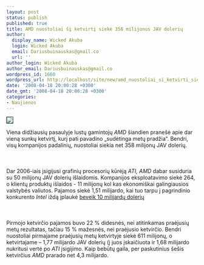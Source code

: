 ```yaml
---
layout: post
status: publish
published: true
title: AMD nuostoliai šį ketvirtį siekė 358 milijonus JAV dolerių
author:
  display_name: Wicked Akuba
  login: Wicked Akuba
  email: Dariusbuinauskas@gmail.co
  url: ''
author_login: Wicked Akuba
author_email: Dariusbuinauskas@gmail.co
wordpress_id: 1660
wordpress_url: http://localhost/site/new/amd_nuostoliai_si_ketvirti_sieke_358_milijonus_jav_doleriu/
date: '2008-04-18 20:00:28 +0300'
date_gmt: '2008-04-18 20:00:28 +0300'
categories:
- Naujienos
---
```

<div class="imgright"><img src="http://www.technews.lt/upl/Failai/ati-amd.jpg" border="1"></div>
<p>Viena didžiausių pasaulyje lustų gamintojų <i>AMD</i> šiandien pranešė apie dar vieną sunkų ketvirtį, kurį pati pavadino „sudėtinga metų pradžia“. Bendri, visų kompanijos padalinių, nuostoliai siekia net 358 milijonų JAV dolerių.<br />
<br><br />
<br>Dar 2006-iais įsigijusi grafinių procesorių kūrėją <i>ATI, AMD</i> dabar susiduria su 50 milijonų JAV dolerių išlaidomis. Kompanijos eksploatavimo siekė 264, o klientų produktų išlaidos - 11 milijonų kol kas ekonomiškai galingiausios valstybės valiutos. Pajamos siekė 1,51 milijardo, kai tuo tarpu į pagrindinio konkurento <i>Intel</i> iždą įplaukė <a class="ns" href="http://www.technews.lt/index.php?id=Kas&amp;Id=1479">beveik 10 milijardų dolerių</a><br />
<br><br />
<br>Pirmojo ketvirčio pajamos buvo 22 % didesnės, nei atitinkamas praėjusių metų rezultatas, tačiau 15 % mažesnės, nei praėjusio ketvirčio. Bendri nuostoliai pirmajame praėjusių metų ketvirtyje siekė 611 milijonų, o ketvirtajame – 1,77 milijardo JAV dolerių (į juos įskaičiuota ir 1,68 milijardo nukritusi vertė po <i>ATI</i> įsigijimo. Kaip bebūtų gaila, per paskutinius šešis ketvirčius <i>AMD</i> prarado net 4,3 milijardo.<br />
<br></p>

